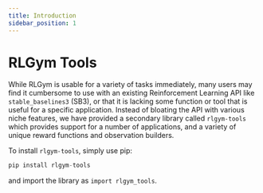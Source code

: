 ```yaml
---
title: Introduction
sidebar_position: 1
---
```


# RLGym Tools

While RLGym is usable for a variety of tasks immediately, many users may find it cumbersome to use with an existing Reinforcement Learning API like `stable_baselines3` (SB3),  or that it is lacking some function or tool that is useful for a specific application.
Instead of bloating the API with various niche features, we have provided a secondary library called `rlgym-tools` which provides support for a number of applications, and a variety of unique reward functions and observation builders.

To install `rlgym-tools`, simply use pip:

```python
pip install rlgym-tools
```

and import the library as `import rlgym_tools`.
